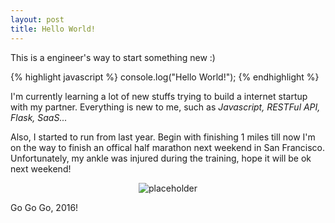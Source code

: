 ```yaml
---
layout: post
title: Hello World! 
---
```


This is a engineer's way to start something new :)


{% highlight javascript %}
console.log("Hello World!");
{% endhighlight %}

I'm currently learning a lot of new stuffs trying to build a internet startup with my partner. Everything is new to me, such as *Javascript, RESTFul API, Flask, SaaS...*

Also, I started to run from last year. Begin with finishing 1 miles till now I'm on the way to finish an offical half marathon next weekend in San Francisco. Unfortunately, my ankle was injured during the training, hope it will be ok next weekend!

<center>
<img src="http://cdn.runrocknroll.com/wp-content/sites/8/2015/03/logo_sf.png" alt="placeholder" title="logo" />
</center>

Go Go Go, 2016!

